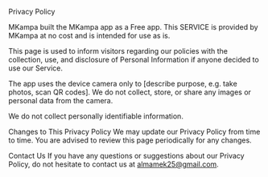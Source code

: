 Privacy Policy

MKampa built the MKampa app as a Free app. This SERVICE is provided by MKampa at no cost and is intended for use as is.

This page is used to inform visitors regarding our policies with the collection, use, and disclosure of Personal
Information if anyone decided to use our Service.

The app uses the device camera only to [describe purpose, e.g. take photos, scan QR codes]. We do not collect, store, or
share any images or personal data from the camera.

We do not collect personally identifiable information.

Changes to This Privacy Policy
We may update our Privacy Policy from time to time. You are advised to review this page periodically for any changes.

Contact Us
If you have any questions or suggestions about our Privacy Policy, do not hesitate to contact us at almamek25@gmail.com.